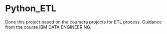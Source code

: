 # Python_ETL
Done this project based on the coursera projects for ETL process. Guidance from the course IBM DATA ENGINEERING.
